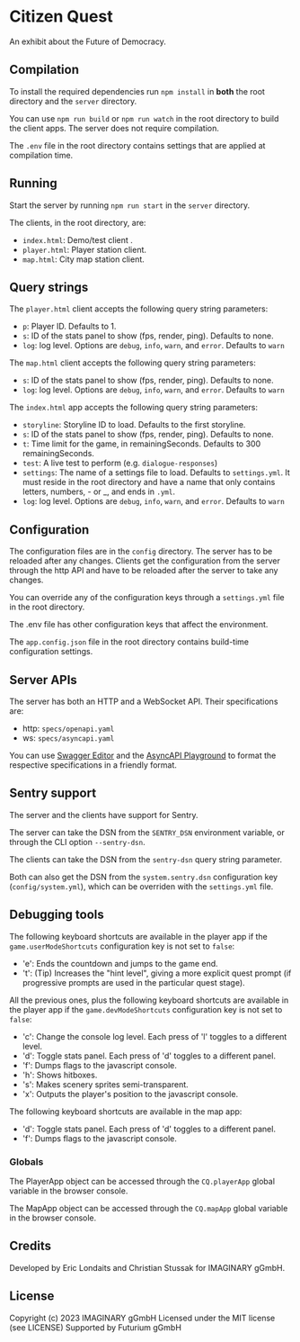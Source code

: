 # Citizen Quest

An exhibit about the Future of Democracy.

## Compilation

To install the required dependencies run `npm install` in **both** the root directory and the
`server` directory.

You can use `npm run build` or `npm run watch` in the root directory to build the client apps. The
server does not require compilation.

The `.env` file in the root directory contains settings that are applied at compilation time.

## Running

Start the server by running `npm run start` in the `server` directory.

The clients, in the root directory, are:

- `index.html`: Demo/test client .
- `player.html`: Player station client.
- `map.html`: City map station client.

## Query strings

The `player.html` client accepts the following query string parameters:
- `p`: Player ID. Defaults to 1.
- `s`: ID of the stats panel to show (fps, render, ping). Defaults to none.
- `log`: log level. Options are `debug`, `info`, `warn`, and `error`. Defaults to `warn`

The `map.html` client accepts the following query string parameters:
- `s`: ID of the stats panel to show (fps, render, ping). Defaults to none.
- `log`: log level. Options are `debug`, `info`, `warn`, and `error`. Defaults to `warn`

The `index.html` app accepts the following query string parameters:
- `storyline`: Storyline ID to load. Defaults to the first storyline. 
- `s`: ID of the stats panel to show (fps, render, ping). Defaults to none.
- `t`: Time limit for the game, in remainingSeconds. Defaults to 300 remainingSeconds.
- `test`: A live test to perform (e.g. `dialogue-responses`)
- `settings`: The name of a settings file to load. Defaults to `settings.yml`. It must reside in the
  root directory and have a name that only contains letters, numbers, - or _, and ends in `.yml`.
- `log`: log level. Options are `debug`, `info`, `warn`, and `error`. Defaults to `warn`

## Configuration

The configuration files are in the `config` directory. The server has to be reloaded after any changes.
Clients get the configuration from the server through the http API and have to be reloaded after
the server to take any changes.

You can override any of the configuration keys through a `settings.yml` file in the root directory.

The .env file has other configuration keys that affect the environment.

The `app.config.json` file in the root directory contains build-time configuration settings.

## Server APIs

The server has both an HTTP and a WebSocket API. Their specifications are:

- http: `specs/openapi.yaml`
- ws: `specs/asyncapi.yaml`

You can use [Swagger Editor](https://editor.swagger.io/) and the
[AsyncAPI Playground](https://playground.asyncapi.io/) to format the respective specifications in
a friendly format.

## Sentry support

The server and the clients have support for Sentry. 

The server can take the DSN from the `SENTRY_DSN` environment variable, or through the CLI option
`--sentry-dsn`.

The clients can take the DSN from the `sentry-dsn` query string parameter.

Both can also get the DSN from the `system.sentry.dsn` configuration key (`config/system.yml`), 
which can be overriden with the `settings.yml` file.

## Debugging tools

The following keyboard shortcuts are available in the player app if the `game.userModeShortcuts`
configuration key is not set to `false`:

- 'e': Ends the countdown and jumps to the game end.
- 't': (Tip) Increases the "hint level", giving a more explicit quest prompt 
    (if progressive prompts are used in the particular quest stage).

All the previous ones, plus the following keyboard shortcuts are available in the player app if the 
`game.devModeShortcuts` configuration key is not set to `false`:

- 'c': Change the console log level. Each press of 'l' toggles to a different level.
- 'd': Toggle stats panel. Each press of 'd' toggles to a different panel.
- 'f': Dumps flags to the javascript console.
- 'h': Shows hitboxes.
- 's': Makes scenery sprites semi-transparent.
- 'x': Outputs the player's position to the javascript console.

The following keyboard shortcuts are available in the map app:

- 'd': Toggle stats panel. Each press of 'd' toggles to a different panel.
- 'f': Dumps flags to the javascript console.

### Globals

The PlayerApp object can be accessed through the `CQ.playerApp` global variable in the browser console.

The MapApp object can be accessed through the `CQ.mapApp` global variable in the browser console.

## Credits

Developed by Eric Londaits and Christian Stussak for IMAGINARY gGmbH. 

## License

Copyright (c) 2023 IMAGINARY gGmbH
Licensed under the MIT license (see LICENSE)
Supported by Futurium gGmbH
